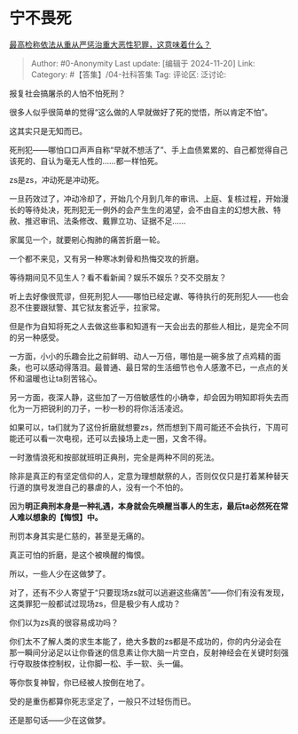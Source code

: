 # 宁不畏死
[最高检称依法从重从严惩治重大恶性犯罪，这意味着什么？](https://www.zhihu.com/question/4220669847/answer/35704390379)

> Author: #0-Anonymity
> Last update: [编辑于 2024-11-20]
> Link:
> Category: #【答集】/04-社科答集 
> Tag: 
> 评论区:
> 泛讨论:

报复社会搞屠杀的人怕不怕死刑？

很多人似乎很简单的觉得“这么做的人早就做好了死的觉悟，所以肯定不怕”。

这其实只是无知而已。

死刑犯——哪怕口口声声自称“早就不想活了”、手上血债累累的、自己都觉得自己该死的、自认为毫无人性的……都一样怕死。

zs是zs，冲动死是冲动死。

一旦药效过了，冲动冷却了，开始几个月到几年的审讯、上庭、复核过程，开始漫长的等待处决，死刑犯无一例外的会产生生的渴望，会不由自主的幻想大赦、特赦、推迟审讯、法条修改、戴罪立功、证据不足……

家属见一个，就要剜心掏肺的痛苦折磨一轮。

一个都不来见，又有另一种寒冰刺骨和热悔交攻的折磨。

等待期间见不见生人？看不看新闻？娱乐不娱乐？交不交朋友？

听上去好像很荒谬，但死刑犯人——哪怕已经定谳、等待执行的死刑犯人——也会忍不住要跟狱警、其它狱友套近乎，拉家常。

但是作为自知将死之人去做这些事和知道有一天会出去的那些人相比，是完全不同的另一种感受。

一方面，小小的乐趣会比之前鲜明、动人一万倍，哪怕是一碗多放了点鸡精的面条，也可以感动得落泪。最普通、最日常的生活细节也令人感激不已，一点点的关怀和温暖也让ta刻苦铭心。

另一方面，夜深人静，这些加了一万倍敏感性的小确幸，却会因为明知即将失去而化为一万把锐利的刀子，一秒一秒的将你活活凌迟。

如果可以，ta们就为了这份折磨就想要zs，然而想到下周可能还不会执行，下周可能还可以看一次电视，还可以去操场上走一圈，又舍不得。

一时激情浪死和按部就班明正典刑，完全是两种不同的死法。

除非是真正的有坚定信仰的人，定意为理想献祭的人，否则仅仅只是打着某种替天行道的旗号发泄自己的暴虐的人，没有一个不怕的。

因为**明正典刑本身是一种礼遇，本身就会先唤醒当事人的生志，最后ta必然死在常人难以想象的【悔恨】中。**

刑罚本身其实是仁慈的，甚至是无痛的。

真正可怕的折磨，是这个被唤醒的悔恨。

所以，一些人少在这做梦了。

对了，还有不少人寄望于“只要现场zs就可以逃避这些痛苦”——你们有没有发现，这类罪犯一般都试过现场zs，但是极少有人成功？

你们以为zs真的很容易成功吗？

你们太不了解人类的求生本能了，绝大多数的zs都是不成功的，你的内分泌会在那一瞬间分泌足以让你昏迷的信息素让你大脑一片空白，反射神经会在关键时刻强行夺取肢体控制权，让你脚一松、手一软、头一偏。

等你恢复神智，你已经被人按倒在地了。

受的是重伤都算你死志坚定了，一般只不过轻伤而已。

还是那句话——少在这做梦。